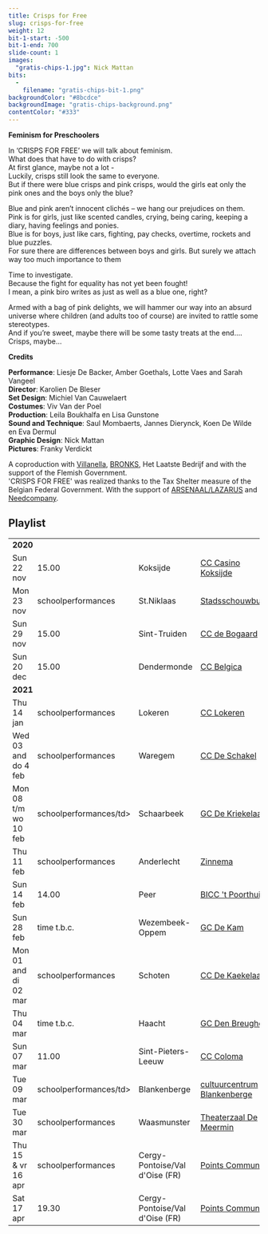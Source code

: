 ```yaml
---
title: Crisps for Free
slug: crisps-for-free
weight: 12
bit-1-start: -500
bit-1-end: 700
slide-count: 1
images:
  "gratis-chips-1.jpg": Nick Mattan
bits:
  -
    filename: "gratis-chips-bit-1.png"
backgroundColor: "#8bcdce"
backgroundImage: "gratis-chips-background.png"
contentColor: "#333"
---
```

<style>
  @media (min-width: 666px) {
    #background-bit-1 {
      width: 600px;
      height: 1340px;
      position: absolute;
      right: 0;
      top: 0;
      background: url({{ .Site.BaseURL }}/img/gratis-chips-bit-1.png) no-repeat bottom right;
    }
  }
</style>
**Feminism for Preschoolers**


In ‘CRISPS FOR FREE’ we will talk about feminism.<br>
What does that have to do with crisps?<br>
At first glance, maybe not a lot -<br>
Luckily, crisps still look the same to everyone.<br>
But if there were blue crisps and pink crisps, would the girls eat only the pink ones and the boys only the blue?



Blue and pink aren’t innocent clichés – we hang our prejudices on them.<br>
Pink is for girls, just like scented candles, crying, being caring, keeping a diary, having feelings and ponies.<br>
Blue is for boys, just like cars, fighting, pay checks, overtime, rockets and blue puzzles.<br>
For sure there are differences between boys and girls. But surely we attach way too much importance to them<br>

Time to investigate.<br>
Because the fight for equality has not yet been fought!<br>
I mean, a pink biro writes as just as well as a blue one, right?<br>

Armed with a bag of pink delights, we will hammer our way into an absurd universe where children (and adults too of course) are invited to rattle some stereotypes.<br>
And if you’re sweet, maybe there will be some tasty treats at the end…. Crisps, maybe…<br>

**Credits**

**Performance**: Liesje De Backer, Amber Goethals, Lotte Vaes and Sarah Vangeel<br>
**Director**: Karolien De Bleser<br>
**Set Design**: Michiel Van Cauwelaert<br>
**Costumes**: Viv Van der Poel<br>
**Production**: Leila Boukhalfa en Lisa Gunstone<br>
**Sound and Technique**: Saul Mombaerts, Jannes Dierynck, Koen De Wilde en Eva Dermul<br>
**Graphic Design**: Nick Mattan<br>
**Pictures**: Franky Verdickt<br>

A coproduction with <a href="http://www.villanella.be/">Villanella</a>, <a href="https://www.bronks.be/nl/">BRONKS</a>, Het Laatste Bedrijf and with the support of the Flemish Government.<br>
'CRISPS FOR FREE' was realized thanks to the Tax Shelter measure of the Belgian Federal Government.
With the support of <a href="https://www.arsenaallazarus.be/">ARSENAAL/LAZARUS</a> and <a href="https://www.needcompany.org/">Needcompany</a>.

## Playlist
<div class="table-responsive">
<table class="Playlist">
<tr><td colspan="5"><strong>2020</strong></td></tr>
<tr><td>Sun 22 nov</td><td>15.00</td><td>Koksijde</td><td><a href="https://www.casinokoksijde.be/">CC Casino Koksijde</a></td></tr>
<tr><td>Mon 23 nov</td><td>schoolperformances</td><td>St.Niklaas</td><td><a href="https://www.ccsint-niklaas.be/">Stadsschouwburg</a></td></tr>
<tr><td>Sun 29 nov</td><td>15.00</td><td>Sint-Truiden</td><td><a href="https://www.debogaard.be/">CC de Bogaard</a></td></tr>
<tr><td>Sun 20 dec</td><td>15.00</td><td>Dendermonde</td><td><a href="https://www.ccbelgica.be/">CC Belgica</a></td></tr>
<tr><td colspan="5"><strong>2021</strong></td></tr>
<tr><td>Thu 14 jan</td><td>schoolperformances</td><td>Lokeren</td><td><a href="https://www.lokeren.be/cultuur/">CC Lokeren</a></td></tr>
<tr><td>Wed 03 and do 4 feb</td><td>schoolperformances</td><td>Waregem</td><td><a href="https://www.ccdeschakel.be/"> CC De Schakel</a></td></tr>
<tr><td>Mon 08 t/m wo 10 feb</td><td>schoolperformances/td><td>Schaarbeek</td><td><a href="https://www.schoolpodiumnoord.be/">GC De Kriekelaar</a></td></tr>
<tr><td>Thu 11 feb</td><td>schoolperformances</td><td>Anderlecht</td><td><a href="https://www.derinck.be/">Zinnema</a></td></tr>
<tr><td>Sun 14 feb</td><td>14.00</td><td>Peer</td><td><a href="https://www.biccpeer.be/">BICC 't Poorthuis</a></td></tr>
<tr><td>Sun 28 feb</td><td>time t.b.c.</td><td>Wezembeek-Oppem</td><td><a href="https://www.dekam.be/">GC De Kam</a></td></tr>
<tr><td>Mon 01 and di 02 mar</td><td>schoolperformances</td><td>Schoten</td><td><a href="https://www.ccschoten.be/">CC De Kaekelaar</a></td></tr>
<tr><td>Thu 04 mar</td><td>time t.b.c. </td><td>Haacht</td><td><a href="https://www.haacht.be/">GC Den Breughel</a></td></tr>
<tr><td>Sun 07 mar</td><td>11.00</td><td>Sint-Pieters-Leeuw</td><td><a href="https://www.colomaspl.be/">CC Coloma</a></td></tr>
<tr><td>Tue 09 mar</td><td>schoolperformances/td><td>Blankenberge</td><td><a href="https://www.blankenberge.be/cultuur/">cultuurcentrum Blankenberge</a></td></tr>
<tr><td>Tue 30 mar</td><td>schoolperformances</td><td>Waasmunster</td><td><a href="https://www.waasmunster.be/">Theaterzaal De Meermin</a></td></tr>
<tr><td>Thu 15 & vr 16 apr</td><td>schoolperformances</td><td>Cergy-Pontoise/Val d'Oise (FR)</td><td><a href="https://www.points-communs.com">Points Communs</a></td></tr>
<tr><td>Sat 17 apr</td><td>19.30</td><td>Cergy-Pontoise/Val d'Oise (FR)</td><td><a href="https://www.points-communs.com">Points Communs</a></td></tr>



</table>
</div>

